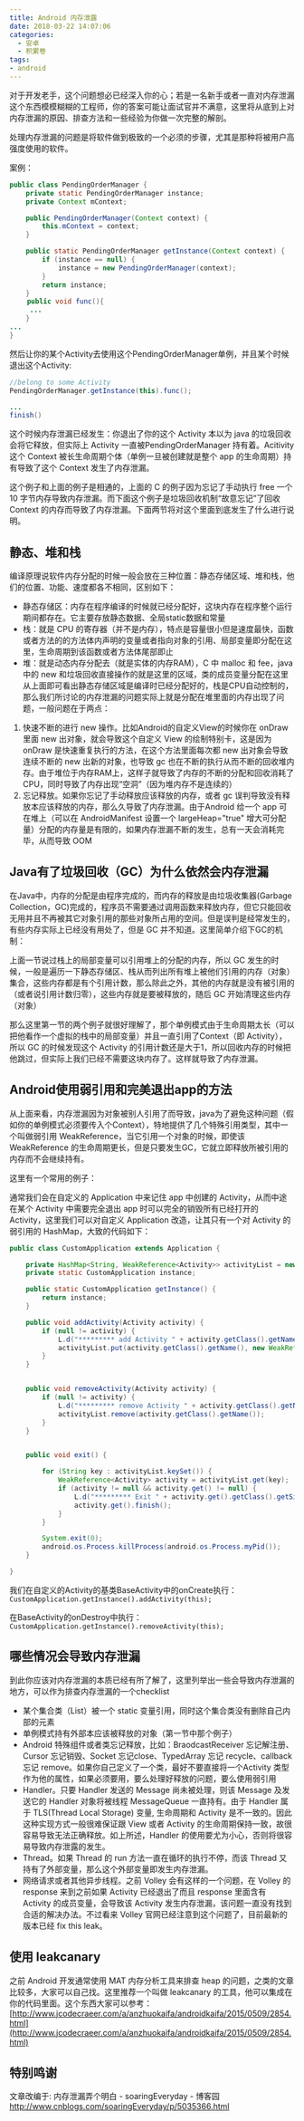 ```yaml
---
title: Android 内存泄露
date: 2018-03-22 14:07:06
categories:
  - 安卓
  - 积累卷
tags:
- android
---
```


对于开发老手，这个问题想必已经深入你的心；若是一名新手或者一直对内存泄漏这个东西模模糊糊的工程师，你的答案可能让面试官并不满意，这里将从底到上对内存泄漏的原因、排查方法和一些经验为你做一次完整的解剖。

处理内存泄漏的问题是将软件做到极致的一个必须的步骤，尤其是那种将被用户高强度使用的软件。

案例：

```java
public class PendingOrderManager {
    private static PendingOrderManager instance;
    private Context mContext;

    public PendingOrderManager(Context context) {
        this.mContext = context;
    }

    public static PendingOrderManager getInstance(Context context) {
        if (instance == null) {
            instance = new PendingOrderManager(context);
        }
        return instance;
    }
　　 public void func(){
     ...
    }
...
}
```

然后让你的某个Activity去使用这个PendingOrderManager单例，并且某个时候退出这个Activity:

```java
//belong to some Activity
PendingOrderManager.getInstance(this).func();

...
finish()
```

这个时候内存泄漏已经发生：你退出了你的这个 Activity 本以为 java 的垃圾回收会将它释放，但实际上 Activity 一直被PendingOrderManager 持有着。Acitivity 这个 Context 被长生命周期个体（单例一旦被创建就是整个 app 的生命周期）持有导致了这个 Context 发生了内存泄漏。

这个例子和上面的例子是相通的，上面的 C 的例子因为忘记了手动执行 free 一个 10 字节内存导致内存泄漏。而下面这个例子是垃圾回收机制“故意忘记”了回收 Context 的内存而导致了内存泄漏。下面两节将对这个里面到底发生了什么进行说明。

## 静态、堆和栈

编译原理说软件内存分配的时候一般会放在三种位置：静态存储区域、堆和栈，他们的位置、功能、速度都各不相同，区别如下：

* 静态存储区：内存在程序编译的时候就已经分配好，这块内存在程序整个运行期间都存在。它主要存放静态数据、全局static数据和常量
* 栈：就是 CPU 的寄存器（并不是内存），特点是容量很小但是速度最快，函数或者方法的的方法体内声明的变量或者指向对象的引用、局部变量即分配在这里，生命周期到该函数或者方法体尾部即止
* 堆：就是动态内存分配去（就是实体的内存RAM），C 中 malloc 和 fee，java 中的 new 和垃圾回收直接操作的就是这里的区域，类的成员变量分配在这里
从上面即可看出静态存储区域是编译时已经分配好的，栈是CPU自动控制的，那么我们所讨论的内存泄漏的问题实际上就是分配在堆里面的内存出现了问题，一般问题在于两点：

1. 快速不断的进行 new 操作。比如Android的自定义View的时候你在 onDraw 里面 new 出对象，就会导致这个自定义 View 的绘制特别卡，这是因为 onDraw 是快速重复执行的方法，在这个方法里面每次都 new 出对象会导致连续不断的 new 出新的对象，也导致 gc 也在不断的执行从而不断的回收堆内存。由于堆位于内存RAM上，这样子就导致了内存的不断的分配和回收消耗了 CPU，同时导致了内存出现“空洞”（因为堆内存不是连续的）
2. 忘记释放。如果你忘记了手动释放应该释放的内存，或者 gc 误判导致没有释放本应该释放的内存，那么久导致了内存泄漏。由于Android 给一个 app 可在堆上（可以在 AndroidManifest 设置一个 largeHeap="true" 增大可分配量）分配的内存量是有限的，如果内存泄漏不断的发生，总有一天会消耗完毕，从而导致 OOM

## Java有了垃圾回收（GC）为什么依然会内存泄漏

 在Java中，内存的分配是由程序完成的，而内存的释放是由垃圾收集器(Garbage Collection，GC)完成的，程序员不需要通过调用函数来释放内存，但它只能回收无用并且不再被其它对象引用的那些对象所占用的空间。但是误判是经常发生的，有些内存实际上已经没有用处了，但是 GC 并不知道。这里简单介绍下GC的机制：

上面一节说过栈上的局部变量可以引用堆上的分配的内存，所以 GC 发生的时候，一般是遍历一下静态存储区、栈从而列出所有堆上被他们引用的内存（对象）集合，这些内存都是有个引用计数，那么除此之外，其他的内存就是没有被引用的（或者说引用计数归零），这些内存就是要被释放的，随后 GC 开始清理这些内存（对象）

那么这里第一节的两个例子就很好理解了，那个单例模式由于生命周期太长（可以把他看作一个虚拟的栈中的局部变量）并且一直引用了Context（即 Activity），所以 GC 的时候发现这个 Activity 的引用计数还是大于1，所以回收内存的时候把他跳过，但实际上我们已经不需要这块内存了。这样就导致了内存泄漏。

## Android使用弱引用和完美退出app的方法

从上面来看，内存泄漏因为对象被别人引用了而导致，java为了避免这种问题（假如你的单例模式必须要传入个Context），特地提供了几个特殊引用类型，其中一个叫做弱引用 WeakReference，当它引用一个对象的时候，即使该 WeakReference 的生命周期更长，但是只要发生GC，它就立即释放所被引用的内存而不会继续持有。

这里有一个常用的例子：

通常我们会在自定义的 Application 中来记住 app 中创建的 Activity，从而中途在某个 Activity 中需要完全退出 app 时可以完全的销毁所有已经打开的 Activity，这里我们可以对自定义 Application 改造，让其只有一个对 Activity 的弱引用的 HashMap，大致的代码如下：

```java
public class CustomApplication extends Application {

    private HashMap<String, WeakReference<Activity>> activityList = new HashMap<String, WeakReference<Activity>>();
    private static CustomApplication instance;

    public static CustomApplication getInstance() {
        return instance;
    }

    public void addActivity(Activity activity) {
        if (null != activity) {
            L.d("********* add Activity " + activity.getClass().getName());
            activityList.put(activity.getClass().getName(), new WeakReference<>(activity));
        }
    }


    public void removeActivity(Activity activity) {
        if (null != activity) {
            L.d("********* remove Activity " + activity.getClass().getName());
            activityList.remove(activity.getClass().getName());
        }
    }


    public void exit() {

        for (String key : activityList.keySet()) {
            WeakReference<Activity> activity = activityList.get(key);
            if (activity != null && activity.get() != null) {
                L.d("********* Exit " + activity.get().getClass().getSimpleName());
                activity.get().finish();
            }
        }

        System.exit(0);
        android.os.Process.killProcess(android.os.Process.myPid());
    }

}
```

我们在自定义的Activity的基类BaseActivity中的onCreate执行：
`CustomApplication.getInstance().addActivity(this);`

在BaseActivity的onDestroy中执行：
`CustomApplication.getInstance().removeActivity(this);`

## 哪些情况会导致内存泄漏

到此你应该对内存泄漏的本质已经有所了解了，这里列举出一些会导致内存泄漏的地方，可以作为排查内存泄漏的一个checklist

* 某个集合类（List）被一个 static 变量引用，同时这个集合类没有删除自己内部的元素
* 单例模式持有外部本应该被释放的对象（第一节中那个例子）
* Android 特殊组件或者类忘记释放，比如：BraodcastReceiver 忘记解注册、Cursor 忘记销毁、Socket 忘记close、TypedArray 忘记 recycle、callback 忘记 remove。如果你自己定义了一个类，最好不要直接将一个Activity 类型作为他的属性，如果必须要用，要么处理好释放的问题，要么使用弱引用
* Handler。只要 Handler 发送的 Message 尚未被处理，则该 Message 及发送它的 Handler 对象将被线程 MessageQueue 一直持有。由于 Handler 属于 TLS(Thread Local Storage) 变量, 生命周期和 Activity 是不一致的。因此这种实现方式一般很难保证跟 View 或者 Activity 的生命周期保持一致，故很容易导致无法正确释放。如上所述，Handler 的使用要尤为小心，否则将很容易导致内存泄露的发生。
* Thread。如果 Thread 的 run 方法一直在循环的执行不停，而该 Thread 又持有了外部变量，那么这个外部变量即发生内存泄漏。
* 网络请求或者其他异步线程。之前 Volley 会有这样的一个问题，在 Volley 的 response 来到之前如果 Activity 已经退出了而且 response 里面含有 Activity 的成员变量，会导致该 Activity 发生内存泄漏，该问题一直没有找到合适的解决办法。不过看来 Volley 官网已经注意到这个问题了，目前最新的版本已经 fix this leak。

## 使用 leakcanary

之前 Android 开发通常使用 MAT 内存分析工具来排查 heap 的问题，之类的文章比较多，大家可以自己找。这里推荐一个叫做 leakcanary 的工具，他可以集成在你的代码里面。这个东西大家可以参考：[http://www.jcodecraeer.com/a/anzhuokaifa/androidkaifa/2015/0509/2854.html](http://www.jcodecraeer.com/a/anzhuokaifa/androidkaifa/2015/0509/2854.html)

## 特别鸣谢

文章改编于: 内存泄漏弄个明白 - soaringEveryday - 博客园
<http://www.cnblogs.com/soaringEveryday/p/5035366.html>

